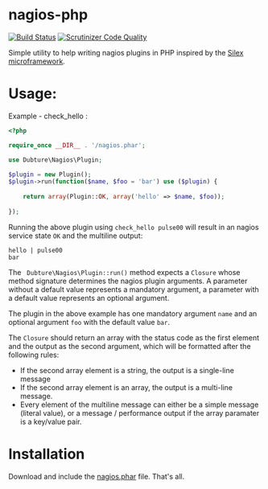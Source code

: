 nagios-php
==========

[![Build Status](https://travis-ci.org/pulse00/nagios-php.svg?branch=master)](https://travis-ci.org/pulse00/nagios-php)
[![Scrutinizer Code Quality](https://scrutinizer-ci.com/g/pulse00/nagios-php/badges/quality-score.png?b=master)](https://scrutinizer-ci.com/g/pulse00/nagios-php/?branch=master)

Simple utility to help writing nagios plugins in PHP inspired
by the [Silex microframework](https://github.com/fabpot/Silex).

Usage:
======

Example - check_hello :

```php
<?php 

require_once __DIR__ . '/nagios.phar';

use Dubture\Nagios\Plugin;

$plugin = new Plugin();
$plugin->run(function($name, $foo = 'bar') use ($plugin) {
                
    return array(Plugin::OK, array('hello' => $name, $foo));
    
});

```

Running the above plugin using `check_hello pulse00` will result in an
nagios service state `OK` and the multiline output:

```
hello | pulse00
bar
```

The ` Dubture\Nagios\Plugin::run()` method expects a `Closure` whose
method signature determines the nagios plugin arguments. A parameter
without a default value represents a mandatory argument, a parameter with
a default value represents an optional argument.

The plugin in the above example has one mandatory argument `name` and
an optional argument `foo` with the default value `bar`.

The `Closure` should return an array with the status code as the first
element and the output as the second argument, which will be formatted
after the following rules:

- If the second array element is a string, the output is a single-line message
- If the second array element is an array, the output is a multi-line message.
- Every element of the multiline message can either be a simple message (literal value),
or a message / performance output if the array paramater is a key/value pair.

Installation
============

Download and include the [nagios.phar](https://github.com/pulse00/nagios-php/raw/master/nagios.phar) file. That's all.